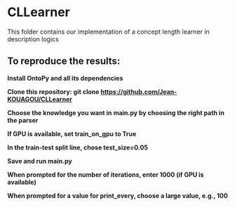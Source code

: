 # CLLearner
This folder contains our implementation of a concept length learner in description logics

## To reproduce the results:
**Install OntoPy and all its dependencies**

**Clone this repository: git clone https://github.com/Jean-KOUAGOU/CLLearner**

**Choose the knowledge you want in main.py by choosing the right path in the parser**

**If GPU is available, set train_on_gpu to True**

**In the train-test split line, chose test_size=0.05**

**Save and run main.py**

**When prompted for the number of iterations, enter 1000 (if GPU is available)**

**When prompted for a value for print_every, choose a large value, e.g., 100**
